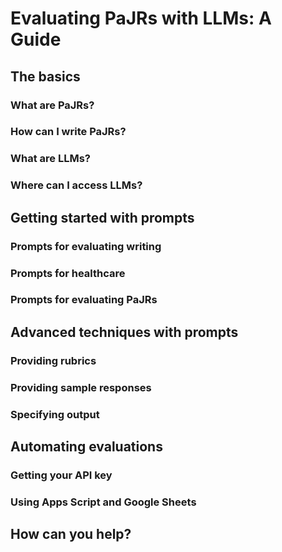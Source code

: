 # Evaluating PaJRs with LLMs: A Guide

## The basics

### What are PaJRs?

### How can I write PaJRs?

### What are LLMs?

### Where can I access LLMs?

## Getting started with prompts

### Prompts for evaluating writing

### Prompts for healthcare

### Prompts for evaluating PaJRs

## Advanced techniques with prompts

### Providing rubrics 

### Providing sample responses

### Specifying output

## Automating evaluations 

### Getting your API key

### Using Apps Script and Google Sheets

## How can you help?

